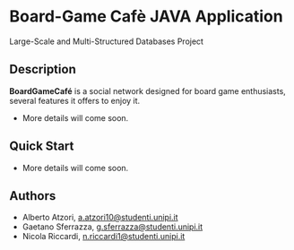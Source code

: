 
# Board-Game Cafè JAVA Application

Large-Scale and Multi-Structured Databases Project

## Description

**BoardGameCafé** is a social network designed for board game enthusiasts, several features it offers to enjoy it.

- More details will come soon.

## Quick Start

 - More details will come soon.

## Authors

* Alberto Atzori, a.atzori10@studenti.unipi.it
* Gaetano Sferrazza, g.sferrazza@studenti.unipi.it
* Nicola Riccardi, n.riccardi1@studenti.unipi.it
